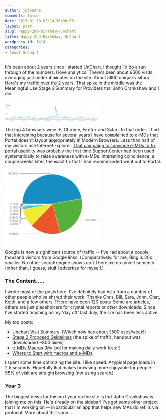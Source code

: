 ```yaml
---
author: jploudre
comments: false
date: 2013-01-30 03:14:30+00:00
layout: post
slug: happy-2nd-birthday-unchart
title: Happy 2nd Birthday, UnChart
wordpress_id: 1414
categories:
- About Unchart
---
```


It's been about 2 years since I started UnChart. I thought I'd do a run through of the numbers. I love analytics. There's been about 9500 visits, averaging just under 4 minutes on the site. About 5000 unique visitors. Here's my traffic over the 2 years. That spike in the middle was the Meaningful Use Stage 2 Summary for Providers that John Crankshaw and I did. 

![](/files/2013/01/Screen-Shot-2013-01-29-at-6.36.59-PM-300x69.png) 

The top 4 browsers were IE, Chrome, Firefox and Safari. In that order. I find that interesting because for several years I have complained to e-MDs that Portal doesn't layout appropriately in Modern Browsers. Less than half of my visitors use Internet Explorer. [That campaign to convince e-MDs to fix portal usability](/2012/encourage-e-mds-to-fix-portal-usability/) was probably the first time SupportCenter had been used systematically to raise awareness with e-MDs. Interesting coincidence, a couple weeks later, the exact fix that I had recommended went out to Portal.

[![](/files/2013/01/Screen-Shot-2013-01-29-at-6.41.45-PM-300x245.png)][1] 

Google is now a significant source of traffic -- I've had about a couple thousand visitors from Google links. (Comparatively: for me, Bing is 20x smaller. No other search engine shows up.) There are no advertisements (other than, I guess, stuff I advertise for myself.) 

### The Content..... 

I wrote most of the posts here. I've definitely had help from a number of other people who've shared their work. Thanks Chris, Bill, Sara, John, Chat, Keith, and a few others. THere have been 120 posts. Some are articles, others are just placeholders for crystal reports or other downloads. Since I've started teaching on my 'day off' last July, the site has been less active. 

My top posts: 

* [Unchart Visit Summary](/unchart-visit-summary/). (Which now has about 3500 uses/week!) 
* [Stage 2 Proposed Guidelines](/2012/stage-2-proposed-guidelines/) (the spike of traffic, handout was downloaded ~800 times) 
* [e-MDs Macros](/2011/e-mds-macros/) (My tool for making daily work faster) 
* [Where to Start with macros and e-MDs](/2011/where-to-start-with-macros-and-e-mds/). 

I spent some time optimizing the site. I like speed. A typical page loads in 2.5 seconds. Hopefully that makes browsing more enjoyable for people. 95% of visit are straight browsing (not using search.)

 [1]: /files/2013/01/Screen-Shot-2013-01-29-at-6.41.45-PM.png
 
### Year 3

The biggest news for the next year on the site is that John Crankshaw is joining me on this. He's already on the sidebar! I've got some other project that I'm working on -- in particular an app that helps new MAs do refills via protocol. More about that soon.....
